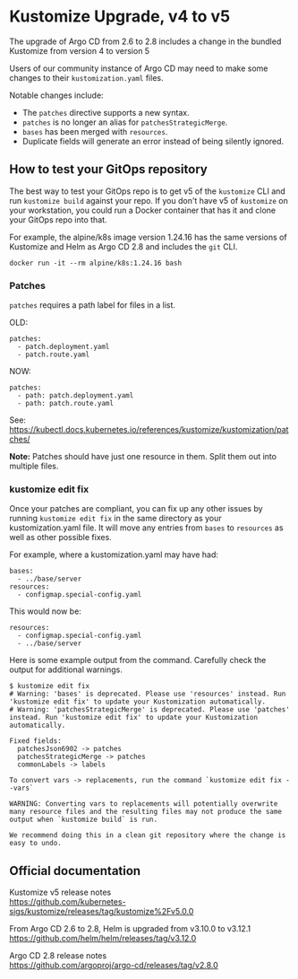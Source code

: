 # Kustomize Upgrade, v4 to v5

The upgrade of Argo CD from 2.6 to 2.8 includes a change in the bundled Kustomize from version 4 to version 5

Users of our community instance of Argo CD may need to make some changes to their `kustomization.yaml` files.

Notable changes include:
* The `patches` directive supports a new syntax.
* `patches` is no longer an alias for `patchesStrategicMerge`.
* `bases` has been merged with `resources`.
* Duplicate fields will generate an error instead of being silently ignored.

## How to test your GitOps repository
The best way to test your GitOps repo is to get v5 of the `kustomize` CLI and run `kustomize build` against your repo.  If you don't have v5 of `kustomize` on your workstation, you could run a Docker container that has it and clone your GitOps repo into that.

For example, the alpine/k8s image version 1.24.16 has the same versions of Kustomize and Helm as Argo CD 2.8 and includes the `git` CLI.
```
docker run -it --rm alpine/k8s:1.24.16 bash
```

### Patches
`patches` requires a path label for files in a list.

OLD:
```
patches:
  - patch.deployment.yaml
  - patch.route.yaml
```
NOW:
```
patches:
  - path: patch.deployment.yaml
  - path: patch.route.yaml
```
See: https://kubectl.docs.kubernetes.io/references/kustomize/kustomization/patches/

**Note:** Patches should have just one resource in them.  Split them out into multiple files.


### kustomize edit fix
Once your patches are compliant, you can fix up any other issues by running `kustomize edit fix` in the same directory as your kustomization.yaml file.  It will move any entries from `bases` to `resources` as well as other possible fixes.

For example, where a kustomization.yaml may have had:
```
bases:
  - ../base/server
resources:
  - configmap.special-config.yaml
```
This would now be:
```
resources:
  - configmap.special-config.yaml
  - ../base/server
```

Here is some example output from the command.  Carefully check the output for additional warnings.
```
$ kustomize edit fix
# Warning: 'bases' is deprecated. Please use 'resources' instead. Run 'kustomize edit fix' to update your Kustomization automatically.
# Warning: 'patchesStrategicMerge' is deprecated. Please use 'patches' instead. Run 'kustomize edit fix' to update your Kustomization automatically.

Fixed fields:
  patchesJson6902 -> patches
  patchesStrategicMerge -> patches
  commonLabels -> labels

To convert vars -> replacements, run the command `kustomize edit fix --vars`

WARNING: Converting vars to replacements will potentially overwrite many resource files and the resulting files may not produce the same output when `kustomize build` is run.

We recommend doing this in a clean git repository where the change is easy to undo.
```

## Official documentation
Kustomize v5 release notes  
https://github.com/kubernetes-sigs/kustomize/releases/tag/kustomize%2Fv5.0.0
  
From Argo CD 2.6 to 2.8, Helm is upgraded from v3.10.0 to v3.12.1  
https://github.com/helm/helm/releases/tag/v3.12.0  
  
Argo CD 2.8 release notes  
https://github.com/argoproj/argo-cd/releases/tag/v2.8.0


